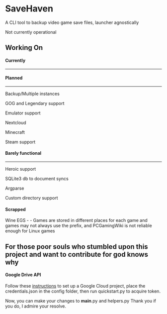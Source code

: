 # SaveHaven
A CLI tool to backup video game save files, launcher agnostically

Not currently operational

## Working On

#### Currently
--------------


#### Planned
------------

Backup/Multiple instances

GOG and Legendary support

Emulator support

Nextcloud

Minecraft

Steam support

#### Barely functional
----------------------
Heroic support

SQLite3 db to document syncs

Argparse

Custom directory support

#### Scrapped

Wine EGS - - Games are stored in different places for each game and games may not always use the prefix, and PCGamingWiki is not reliable enough for Linux games

## For those poor souls who stumbled upon this project and want to contribute for god knows why

#### Google Drive API
Follow these [instructions](https://developers.google.com/drive/api/quickstart/python) to set up a Google Cloud project, place the credentials.json in the config folder, then run quickstart.py to acquire token.

Now, you can make your changes to __main__.py and helpers.py
Thank you if you do, I admire your resolve.

